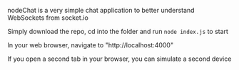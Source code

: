 nodeChat is a very simple chat application to better understand WebSockets from socket.io

Simply download the repo, cd into the folder and run ```node index.js``` to start

In your web browser, navigate to "http://localhost:4000"

If you open a second tab in your browser, you can simulate a second device

